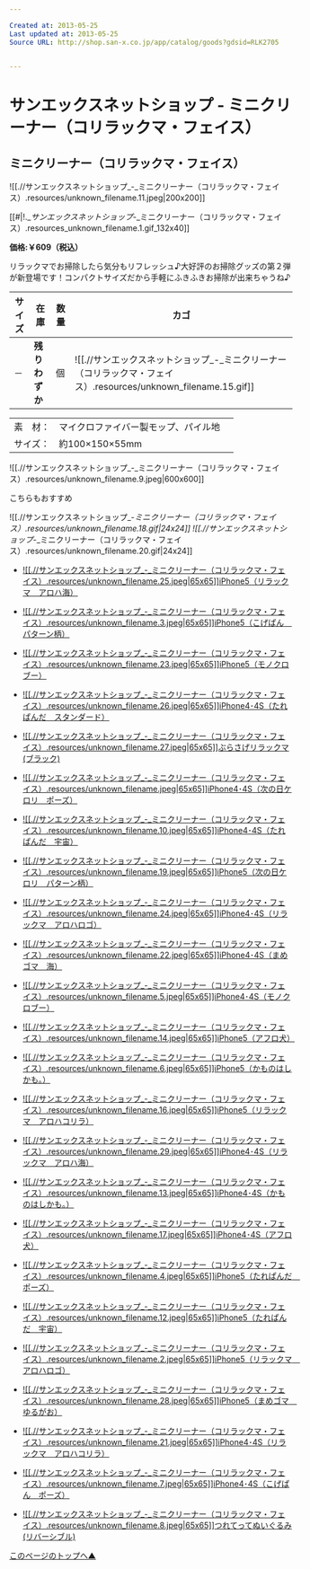 ```yaml
---

Created at: 2013-05-25
Last updated at: 2013-05-25
Source URL: http://shop.san-x.co.jp/app/catalog/goods?gdsid=RLK2705


---
```


# サンエックスネットショップ - ミニクリーナー（コリラックマ・フェイス）


## ミニクリーナー（コリラックマ・フェイス）

![[.//サンエックスネットショップ_-_ミニクリーナー（コリラックマ・フェイス）.resources/unknown_filename.11.jpeg\|200x200]]

[[#|!.__サンエックスネットショップ_-_ミニクリーナー（コリラックマ・フェイス）.resources_unknown_filename.1.gif_132x40]]

**価格:￥609（税込）**

リラックマでお掃除したら気分もリフレッシュ♪大好評のお掃除グッズの第２弾が新登場です！コンパクトサイズだから手軽にふきふきお掃除が出来ちゃうね♪

| サイズ | 在庫  | 数量  | カゴ  |
| --- | --- | --- | --- |
| －   | **残りわずか** | 個   | ![[.//サンエックスネットショップ_-_ミニクリーナー（コリラックマ・フェイス）.resources/unknown_filename.15.gif]] |

|     |     |     |
| --- | --- | --- |
| 素　材： | マイクロファイバー製モップ、パイル地 |     |
| サイズ： | 約100×150×55mm |

![[.//サンエックスネットショップ_-_ミニクリーナー（コリラックマ・フェイス）.resources/unknown_filename.9.jpeg\|600x600]]

こちらもおすすめ

![[.//サンエックスネットショップ_-_ミニクリーナー（コリラックマ・フェイス）.resources/unknown_filename.18.gif\|24x24]] ![[.//サンエックスネットショップ_-_ミニクリーナー（コリラックマ・フェイス）.resources/unknown_filename.20.gif\|24x24]]

* [![[.//サンエックスネットショップ_-_ミニクリーナー（コリラックマ・フェイス）.resources/unknown_filename.25.jpeg|65x65]]iPhone5（リラックマ　アロハ海）](http://shop.san-x.co.jp/app/catalog/goods?gdsid=RLKK089)

* [![[.//サンエックスネットショップ_-_ミニクリーナー（コリラックマ・フェイス）.resources/unknown_filename.3.jpeg|65x65]]iPhone5（こげぱん　パターン柄）](http://shop.san-x.co.jp/app/catalog/goods?gdsid=KOPK002)
* [![[.//サンエックスネットショップ_-_ミニクリーナー（コリラックマ・フェイス）.resources/unknown_filename.23.jpeg|65x65]]iPhone5（モノクロブー）](http://shop.san-x.co.jp/app/catalog/goods?gdsid=MKBK004)
* [![[.//サンエックスネットショップ_-_ミニクリーナー（コリラックマ・フェイス）.resources/unknown_filename.26.jpeg|65x65]]iPhone4･4S（たれぱんだ　スタンダード）](http://shop.san-x.co.jp/app/catalog/goods?gdsid=TPDK006)
* [![[.//サンエックスネットショップ_-_ミニクリーナー（コリラックマ・フェイス）.resources/unknown_filename.27.jpeg|65x65]]ぶらさげリラックマ(ブラック)](http://shop.san-x.co.jp/app/catalog/goods?gdsid=RLK3313)
* [![[.//サンエックスネットショップ_-_ミニクリーナー（コリラックマ・フェイス）.resources/unknown_filename.jpeg|65x65]]iPhone4･4S（次の日ケロリ　ポーズ）](http://shop.san-x.co.jp/app/catalog/goods?gdsid=KROK003)
* [![[.//サンエックスネットショップ_-_ミニクリーナー（コリラックマ・フェイス）.resources/unknown_filename.10.jpeg|65x65]]iPhone4･4S（たれぱんだ　宇宙）](http://shop.san-x.co.jp/app/catalog/goods?gdsid=TPDK007)
* [![[.//サンエックスネットショップ_-_ミニクリーナー（コリラックマ・フェイス）.resources/unknown_filename.19.jpeg|65x65]]iPhone5（次の日ケロリ　パターン柄）](http://shop.san-x.co.jp/app/catalog/goods?gdsid=KROK002)
* [![[.//サンエックスネットショップ_-_ミニクリーナー（コリラックマ・フェイス）.resources/unknown_filename.24.jpeg|65x65]]iPhone4･4S（リラックマ　アロハロゴ）](http://shop.san-x.co.jp/app/catalog/goods?gdsid=RLKK094)
* [![[.//サンエックスネットショップ_-_ミニクリーナー（コリラックマ・フェイス）.resources/unknown_filename.22.jpeg|65x65]]iPhone4･4S（まめゴマ　海）](http://shop.san-x.co.jp/app/catalog/goods?gdsid=MMGK002)
* [![[.//サンエックスネットショップ_-_ミニクリーナー（コリラックマ・フェイス）.resources/unknown_filename.5.jpeg|65x65]]iPhone4･4S（モノクロブー）](http://shop.san-x.co.jp/app/catalog/goods?gdsid=MKBK005)
* [![[.//サンエックスネットショップ_-_ミニクリーナー（コリラックマ・フェイス）.resources/unknown_filename.14.jpeg|65x65]]iPhone5（アフロ犬）](http://shop.san-x.co.jp/app/catalog/goods?gdsid=AFKK001)
* [![[.//サンエックスネットショップ_-_ミニクリーナー（コリラックマ・フェイス）.resources/unknown_filename.6.jpeg|65x65]]iPhone5（かものはしかも。）](http://shop.san-x.co.jp/app/catalog/goods?gdsid=KHKK002)
* [![[.//サンエックスネットショップ_-_ミニクリーナー（コリラックマ・フェイス）.resources/unknown_filename.16.jpeg|65x65]]iPhone5（リラックマ　アロハコリラ）](http://shop.san-x.co.jp/app/catalog/goods?gdsid=RLKK090)
* [![[.//サンエックスネットショップ_-_ミニクリーナー（コリラックマ・フェイス）.resources/unknown_filename.29.jpeg|65x65]]iPhone4･4S（リラックマ　アロハ海）](http://shop.san-x.co.jp/app/catalog/goods?gdsid=RLKK092)
* [![[.//サンエックスネットショップ_-_ミニクリーナー（コリラックマ・フェイス）.resources/unknown_filename.13.jpeg|65x65]]iPhone4･4S（かものはしかも。）](http://shop.san-x.co.jp/app/catalog/goods?gdsid=KHKK003)
* [![[.//サンエックスネットショップ_-_ミニクリーナー（コリラックマ・フェイス）.resources/unknown_filename.17.jpeg|65x65]]iPhone4･4S（アフロ犬）](http://shop.san-x.co.jp/app/catalog/goods?gdsid=AFKK002)
* [![[.//サンエックスネットショップ_-_ミニクリーナー（コリラックマ・フェイス）.resources/unknown_filename.4.jpeg|65x65]]iPhone5（たれぱんだ　ポーズ）](http://shop.san-x.co.jp/app/catalog/goods?gdsid=TPDK004)
* [![[.//サンエックスネットショップ_-_ミニクリーナー（コリラックマ・フェイス）.resources/unknown_filename.12.jpeg|65x65]]iPhone5（たれぱんだ　宇宙）](http://shop.san-x.co.jp/app/catalog/goods?gdsid=TPDK005)
* [![[.//サンエックスネットショップ_-_ミニクリーナー（コリラックマ・フェイス）.resources/unknown_filename.2.jpeg|65x65]]iPhone5（リラックマ　アロハロゴ）](http://shop.san-x.co.jp/app/catalog/goods?gdsid=RLKK091)
* [![[.//サンエックスネットショップ_-_ミニクリーナー（コリラックマ・フェイス）.resources/unknown_filename.28.jpeg|65x65]]iPhone5（まめゴマ　ゆるがお）](http://shop.san-x.co.jp/app/catalog/goods?gdsid=MMGK001)
* [![[.//サンエックスネットショップ_-_ミニクリーナー（コリラックマ・フェイス）.resources/unknown_filename.21.jpeg|65x65]]iPhone4･4S（リラックマ　アロハコリラ）](http://shop.san-x.co.jp/app/catalog/goods?gdsid=RLKK093)
* [![[.//サンエックスネットショップ_-_ミニクリーナー（コリラックマ・フェイス）.resources/unknown_filename.7.jpeg|65x65]]iPhone4･4S（こげぱん　ポーズ）](http://shop.san-x.co.jp/app/catalog/goods?gdsid=KOPK003)
* [![[.//サンエックスネットショップ_-_ミニクリーナー（コリラックマ・フェイス）.resources/unknown_filename.8.jpeg|65x65]]つれてってぬいぐるみ(リバーシブル)](http://shop.san-x.co.jp/app/catalog/goods?gdsid=RLK3314)

[このページのトップへ▲](http://shop.san-x.co.jp/app/catalog/goods?gdsid=RLK2705#top)

